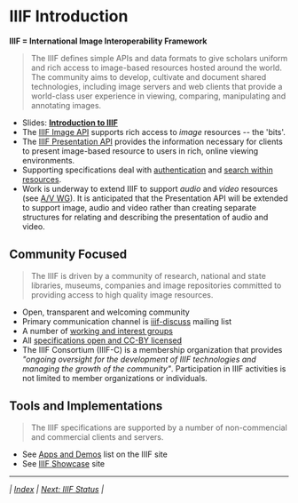 # IIIF Introduction

**IIIF = International Image Interoperability Framework**

> The IIIF defines simple APIs and data formats to give scholars uniform and rich access to image-based resources hosted around the world. The community aims to develop, cultivate and document shared technologies, including image servers and web clients that provide a world-class user experience in viewing, comparing, manipulating and annotating images.

  * Slides: **[Introduction to IIIF](http://www.slideshare.net/azaroth42/introduction-to-iiif)**
  * The [IIIF Image API](http://iiif.io/api/image) supports rich access to _image_ resources -- the 'bits'.
  * The [IIIF Presentation API](http://iiif.io/api/presentation) provides the information necessary for clients to present image-based resource to users in rich, online viewing environments.
  * Supporting specifications deal with [authentication](http://iiif.io/api/auth) and [search within resources](http://iiif.io/api/search).
  * Work is underway to extend IIIF to support _audio_ and _video_ resources (see [A/V WG](http://iiif.io/community/groups/av/)). It is anticipated that the Presentation API will be extended to support image, audio and video rather than creating separate structures for relating and describing the presentation of audio and video.

## Community Focused

> The IIIF is driven by a community of research, national and state libraries, museums, companies and image repositories committed to providing access to high quality image resources.

  * Open, transparent and welcoming community
  * Primary communication channel is [iiif-discuss](http://iiif.io/community/#how-to-get-involved) mailing list
  * A number of [working and interest groups](http://iiif.io/community/groups/)
  * All [specifications open and CC-BY licensed](http://iiif.io//api/annex/notes/disclaimer/)
  * The IIIF Consortium (IIIF-C) is a membership organization that provides _"ongoing oversight for the development of IIIF technologies and managing the growth of the community"_. Participation in IIIF activities is not limited to member organizations or individuals.

## Tools and Implementations

> The IIIF specifications are supported by a number of non-commencial and commercial clients and servers.

  * See [Apps and Demos](http://iiif.io/apps-demos/) list on the IIIF site 
  * See [IIIF Showcase](http://showcase.iiif.io/) site

---

_| [Index](README.md) | [Next: IIIF Status](iiif_status.md) |_